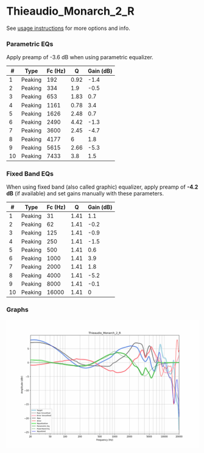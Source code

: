 # Thieaudio_Monarch_2_R
See [usage instructions](https://github.com/jaakkopasanen/AutoEq#usage) for more options and info.

### Parametric EQs
Apply preamp of -3.6 dB when using parametric equalizer.

|   # | Type    |   Fc (Hz) |    Q |   Gain (dB) |
|-----|---------|-----------|------|-------------|
|   1 | Peaking |       192 | 0.92 |        -1.4 |
|   2 | Peaking |       334 | 1.9  |        -0.5 |
|   3 | Peaking |       653 | 1.83 |         0.7 |
|   4 | Peaking |      1161 | 0.78 |         3.4 |
|   5 | Peaking |      1626 | 2.48 |         0.7 |
|   6 | Peaking |      2490 | 4.42 |        -1.3 |
|   7 | Peaking |      3600 | 2.45 |        -4.7 |
|   8 | Peaking |      4177 | 6    |         1.8 |
|   9 | Peaking |      5615 | 2.66 |        -5.3 |
|  10 | Peaking |      7433 | 3.8  |         1.5 |

### Fixed Band EQs
When using fixed band (also called graphic) equalizer, apply preamp of **-4.2 dB** (if available) and set gains manually with these parameters.

|   # | Type    |   Fc (Hz) |    Q |   Gain (dB) |
|-----|---------|-----------|------|-------------|
|   1 | Peaking |        31 | 1.41 |         1.1 |
|   2 | Peaking |        62 | 1.41 |        -0.2 |
|   3 | Peaking |       125 | 1.41 |        -0.9 |
|   4 | Peaking |       250 | 1.41 |        -1.5 |
|   5 | Peaking |       500 | 1.41 |         0.6 |
|   6 | Peaking |      1000 | 1.41 |         3.9 |
|   7 | Peaking |      2000 | 1.41 |         1.8 |
|   8 | Peaking |      4000 | 1.41 |        -5.2 |
|   9 | Peaking |      8000 | 1.41 |        -0.1 |
|  10 | Peaking |     16000 | 1.41 |         0   |

### Graphs
![](./Thieaudio_Monarch_2_R.png)
